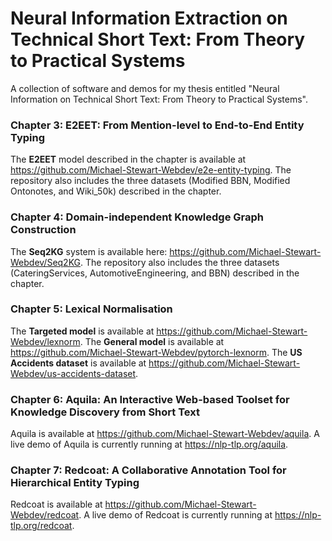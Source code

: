# Neural Information Extraction on Technical Short Text: From Theory to Practical Systems
A collection of software and demos for my thesis entitled "Neural Information on Technical Short Text: From Theory to Practical Systems".

### Chapter 3: E2EET: From Mention-level to End-to-End Entity Typing

The **E2EET** model described in the chapter is available at https://github.com/Michael-Stewart-Webdev/e2e-entity-typing. The repository also includes the three datasets (Modified BBN, Modified Ontonotes, and Wiki_50k) described in the chapter.

### Chapter 4: Domain-independent Knowledge Graph Construction

The **Seq2KG** system is available here: https://github.com/Michael-Stewart-Webdev/Seq2KG. The repository also includes the three  datasets (CateringServices, AutomotiveEngineering, and BBN) described in the chapter.

### Chapter 5: Lexical Normalisation

The **Targeted model** is available at https://github.com/Michael-Stewart-Webdev/lexnorm.
The **General model** is available at https://github.com/Michael-Stewart-Webdev/pytorch-lexnorm.
The **US Accidents dataset** is available at https://github.com/Michael-Stewart-Webdev/us-accidents-dataset.

### Chapter 6: Aquila: An Interactive Web-based Toolset for Knowledge Discovery from Short Text

Aquila is available at https://github.com/Michael-Stewart-Webdev/aquila.
A live demo of Aquila is currently running at https://nlp-tlp.org/aquila.

### Chapter 7: Redcoat: A Collaborative Annotation Tool for Hierarchical Entity Typing

Redcoat is available at https://github.com/Michael-Stewart-Webdev/redcoat.
A live demo of Redcoat is currently running at https://nlp-tlp.org/redcoat.
